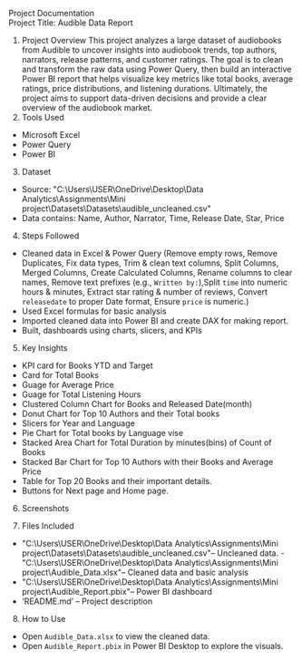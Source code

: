 Project Documentation  
Project Title: Audible Data Report
1. Project Overview 
This project analyzes a large dataset of audiobooks from Audible to uncover insights into audiobook trends, top authors, narrators, release patterns, and customer ratings. The goal is to clean and transform the raw data using Power Query, then build an interactive Power BI report that helps visualize key metrics like total books, average ratings, price distributions, and listening durations. Ultimately, the project aims to support data-driven decisions and provide a clear overview of the audiobook market.
 2. Tools Used 
-	Microsoft Excel 
-	Power Query
-	Power BI 
 3. Dataset 
-	Source: "C:\Users\USER\OneDrive\Desktop\Data Analytics\Assignments\Mini project\Datasets\Datasets\audible_uncleaned.csv"
-	Data contains:  Name, Author, Narrator, Time, Release Date, Star, Price
 4. Steps Followed 
-	Cleaned data in Excel & Power Query (Remove empty rows, Remove Duplicates, Fix data types, Trim & clean text columns, Split Columns, Merged Columns, Create Calculated Columns, Rename columns to clear names, Remove text prefixes (e.g., `Written by:`),Split `time` into numeric hours & minutes, Extract star rating & number of reviews, Convert `releasedate` to proper Date format, Ensure `price` is numeric.) 
-	Used Excel formulas for basic analysis 
-	Imported cleaned data into Power BI and create DAX for making report.
-	Built, dashboards using charts, slicers, and KPIs 
 5. Key Insights 
-	KPI card for Books YTD and Target
-	Card for Total Books 
-	Guage for Average Price
-	Guage for Total Listening Hours
-	Clustered Column Chart for Books and Released Date(month)
-	Donut Chart for Top 10 Authors and their Total books
-	Slicers for Year and Language
-	Pie Chart for Total books by Language vise
-	Stacked Area Chart for Total Duration by minutes(bins) of Count of Books
-	Stacked Bar Chart for Top 10 Authors with their Books and Average Price
-	Table for Top 20 Books and their important details.
-	Buttons for Next page and Home page.
 6. Screenshots 
 
 
 7. Files Included 
-	"C:\Users\USER\OneDrive\Desktop\Data Analytics\Assignments\Mini project\Datasets\Datasets\audible_uncleaned.csv"– Uncleaned data.
          -"C:\Users\USER\OneDrive\Desktop\Data Analytics\Assignments\Mini      project\Audible_Data.xlsx"– Cleaned data and basic analysis         
-	"C:\Users\USER\OneDrive\Desktop\Data Analytics\Assignments\Mini project\Audible_Report.pbix"– Power BI dashboard
-	‘README.md’ – Project description
 8. How to Use 
-	Open `Audible_Data.xlsx` to view the cleaned data. 
-	Open `Audible_Report.pbix` in Power BI Desktop to explore the visuals. 

